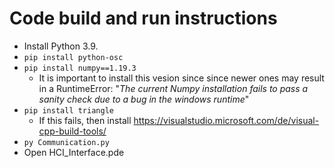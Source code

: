 # Code build and run instructions
* Install Python 3.9.
* ```pip install python-osc```
* ```pip install numpy==1.19.3```
  * It is important to install this vesion since since newer ones may result in a RuntimeError: "*The current Numpy installation fails to pass a sanity check due to a bug in the windows runtime*"
* ```pip install triangle ```
  * If this fails, then install https://visualstudio.microsoft.com/de/visual-cpp-build-tools/
* ```py Communication.py```
* Open HCI_Interface.pde
